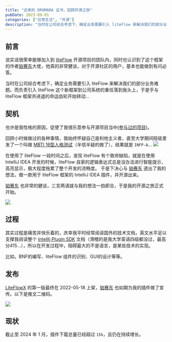 ```yaml
---
title: "迟来的 DROMARA 证书，回顾开源之旅"
pubDate: 2023-09-01
categories: ["日常生活", "开源"]
description: "当时在公司综合考虑下，确定业务需要引入 liteFlow 来解决我们的部分业务难题。而负责引入 liteFlow 这个新框架到公司系统的重任落到我头上，于是乎与 liteFlow 框架共进退的命运齿轮开始转动..."
---
```


## 前言

说实话很荣幸能够加入到 [liteFlow](https://github.com/dromara/liteFlow) 开源项目的团队内，同时也认识到了这个框架的作者[铂赛东](https://github.com/bryan31)大佬，他真的非常健谈，对于开源社区的用户，基本也能做到有问必答。

当时在公司综合考虑下，确定业务需要引入 liteFlow 来解决我们的部分业务难题。而负责引入 liteFlow 这个新框架到公司系统的重任落到我头上，于是乎与 liteFlow 框架共进退的命运齿轮开始转动...

## 契机

也许是我性格的原因，促使了我很乐意参与开源项目当中[(参与过的项目)](https://cv.0xlau.dev)。

回顾小时候做过的各种事情，我始终怀疑自己是利他主义者，直至大学期间班级里发了一个叫做 [MBTI 16型人格测试](https://www.16personalities.com/)（半信半疑的做了），结果就是 `INFP-A`...
![](https://files.0xlau.dev/blog/images/202404072231813.webp)

在使用了 liteFlow 一段时间之后，发现 liteFlow 有个致命缺陷，就是在使用 IntelliJ IDEA 开发的时候，liteFlow 自家的逻辑表达式总是没办法进行智能提示、高亮显示，极大程度拖累了整个开发的流畅度。
于是下决心与 [铂赛东](https://github.com/bryan31) 道出了我的想法，做一款用于 liteFlow 框架的 IntelliJ IDEA 插件，并开源出来。

[铂赛东](https://github.com/bryan31) 也非常的健谈，三言两语就与我的想法一拍即合，于是我的开源之旅正式开始。

![](https://files.0xlau.dev/blog/images/202404072232793.webp)

## 过程

其实过程是痛苦并快乐着的，庆幸我平时经常阅读国外的技术文档，英文水平足以支撑我阅读整个 [IntellIj Plugin SDK](https://plugins.jetbrains.com/docs/intellij/welcome.html) 文档（滑稽的是我大学英语四级都没过，最高分415...），所以在开发过程中，阻碍最大的不是语言，是某些技术的实现。

比如，BNF的编写、liteFlow 组件的识别、GUI的设计等等。

## 发布

[LiteFlowX](https://github.com/0xlau/LiteFlowX) 的第一版最终在 2022-05-18 上架，[铂赛东](https://github.com/bryan31) 也如期为我的插件做了宣传。以下是推文二维码。

![](https://files.0xlau.dev/blog/images/202404072232889.webp)

## 现状

截止至 2024 年 1 月，插件下载总量已经超过 `15k`，且仍在持续增长。

<div id="liteflowx"></div>
<script src="https://plugins.jetbrains.com/assets/scripts/mp-widget.js"></script>
<script>
  // Please, replace #yourelement with a real element id on your webpage
  MarketplaceWidget.setupMarketplaceWidget('card', 19145, "#liteflowx");
</script>
